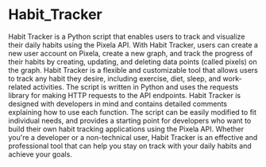 # Habit_Tracker
 Habit Tracker is a Python script that enables users to track and visualize their daily habits using the Pixela API. With Habit Tracker, users can create a new user account on Pixela, create a new graph, and track the progress of their habits by creating, updating, and deleting data points (called pixels) on the graph.  Habit Tracker is a flexible and customizable tool that allows users to track any habit they desire, including exercise, diet, sleep, and work-related activities. The script is written in Python and uses the requests library for making HTTP requests to the API endpoints.  Habit Tracker is designed with developers in mind and contains detailed comments explaining how to use each function. The script can be easily modified to fit individual needs, and provides a starting point for developers who want to build their own habit tracking applications using the Pixela API.  Whether you're a developer or a non-technical user, Habit Tracker is an effective and professional tool that can help you stay on track with your daily habits and achieve your goals.
